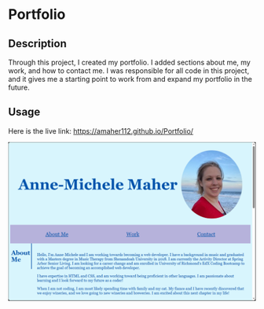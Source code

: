 # Portfolio

## Description

Through this project, I created my portfolio. I added sections about me, my work, and how to contact me. I was responsible for all code in this project, and it gives me a starting point to work from and expand my portfolio in the future.

## Usage
Here is the live link:
https://amaher112.github.io/Portfolio/

![portfolio screenshot](assets/images/Screenshot.png)
